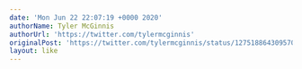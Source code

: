 ```yaml
---
date: 'Mon Jun 22 22:07:19 +0000 2020'
authorName: Tyler McGinnis
authorUrl: 'https://twitter.com/tylermcginnis'
originalPost: 'https://twitter.com/tylermcginnis/status/1275188643095703553'
layout: like
---
```

